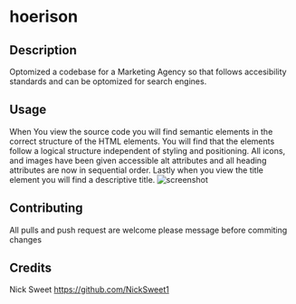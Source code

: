 # hoerison

## Description
Optomized a codebase for a Marketing Agency so that follows accesibility standards 
and can be optomized for search engines. 


## Usage
When You view the source code you will find semantic elements in the correct structure 
of the HTML elements.  You will find that the elements follow a logical structure independent 
of styling and positioning.  All icons, and images have been given accessible alt attributes and
all heading attributes are now in sequential order.  Lastly when you view the title element
you will find a descriptive title.
![screenshot](https://user-images.githubusercontent.com/111782130/233257006-a48e0661-35e2-47fb-aa4c-1a738ea2dbc3.png)

 
 ## Contributing
 All pulls and push request are welcome please message before commiting changes
 

## Credits
Nick Sweet
https://github.com/NickSweet1
